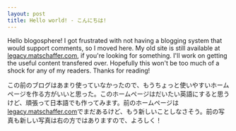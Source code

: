 ```yaml
--- 
layout: post
title: Hello world! - こんにちは!
---
```

Hello blogosphere! I got frustrated with not having a blogging system that would support comments, so I moved here. My old site is still available at [legacy.matschaffer.com](http://legacy.matschaffer.com), if you're looking for something. I'll work on getting the useful content transfered over.  Hopefully this won't be too much of a shock for any of my readers. Thanks for reading!

この前のブログはあまり使っていなかったので、もうちょっと使いやすいホームページを作る方がいいと思った。このホームページはだいたい英語にすると思うけど、頑張って日本語でも作ってみます。前のホームページは[legacy.matschaffer.com](http://legacy.matschaffer.com)でまだあるけど、もう新しいことしなさそう。前の写真も新しい写真は右の方ではありますので、よろしく！
